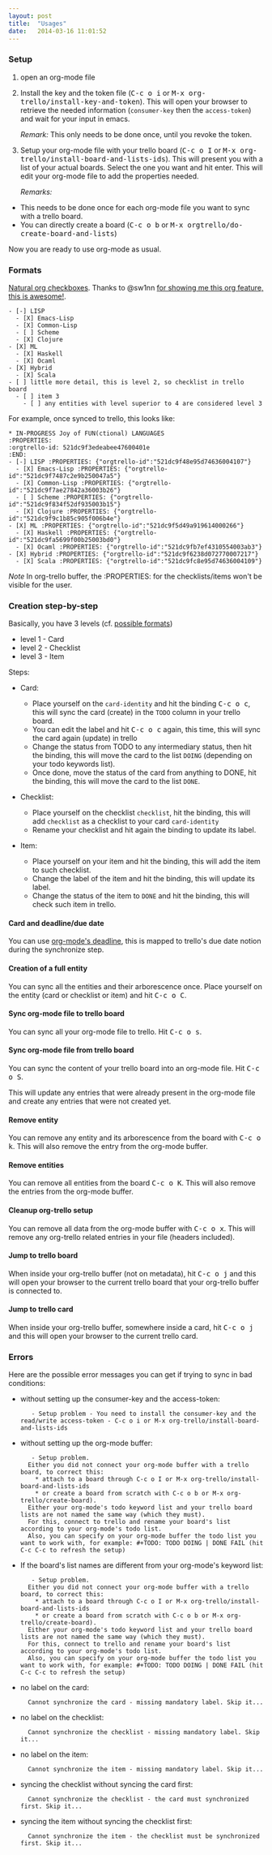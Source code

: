 ```yaml
---
layout: post
title:  "Usages"
date:   2014-03-16 11:01:52
---
```


### Setup

1. open an org-mode file

2. Install the key and the token file (<kbd>C-c o i</kbd> or <kbd>M-x org-trello/install-key-and-token</kbd>).
This will open your browser to retrieve the needed information (`consumer-key` then the `access-token`) and wait for your input in emacs.

    *Remark:* This only needs to be done once, until you revoke the token.

3. Setup your org-mode file with your trello board (<kbd>C-c o I</kbd> or <kbd>M-x org-trello/install-board-and-lists-ids</kbd>).
This will present you with a list of your actual boards. Select the one you want and hit enter.
This will edit your org-mode file to add the properties needed.

    *Remarks:*

  - This needs to be done once for each org-mode file you want to sync with a trello board.
  - You can directly create a board (<kbd>C-c o b</kbd> or <kbd>M-x orgtrello/do-create-board-and-lists</kbd>)

Now you are ready to use org-mode as usual.

### Formats

[Natural org checkboxes](http://orgmode.org/manual/Checkboxes.html).
Thanks to @sw1nn [for showing me this org feature, this is awesome!](https://github.com/org-trello/org-trello/issues/14).

```
- [-] LISP
  - [X] Emacs-Lisp
  - [X] Common-Lisp
  - [ ] Scheme
  - [X] Clojure
- [X] ML
  - [X] Haskell
  - [X] Ocaml
- [X] Hybrid
  - [X] Scala
- [ ] little more detail, this is level 2, so checklist in trello board
  - [ ] item 3
    - [ ] any entities with level superior to 4 are considered level 3
```

For example, once synced to trello, this looks like:

```
* IN-PROGRESS Joy of FUN(ctional) LANGUAGES
:PROPERTIES:
:orgtrello-id: 521dc9f3edeabee47600401e
:END:
- [-] LISP :PROPERTIES: {"orgtrello-id":"521dc9f48e95d74636004107"}
  - [X] Emacs-Lisp :PROPERTIES: {"orgtrello-id":"521dc9f7487c2e9b250047a5"}
  - [X] Common-Lisp :PROPERTIES: {"orgtrello-id":"521dc9f7ae27842a36003b26"}
  - [ ] Scheme :PROPERTIES: {"orgtrello-id":"521dc9f834f52df935003b15"}
  - [X] Clojure :PROPERTIES: {"orgtrello-id":"521dc9f9c1b85c905f006b4e"}
- [X] ML :PROPERTIES: {"orgtrello-id":"521dc9f5d49a919614000266"}
  - [X] Haskell :PROPERTIES: {"orgtrello-id":"521dc9fa5699f00b25003bd0"}
  - [X] Ocaml :PROPERTIES: {"orgtrello-id":"521dc9fb7ef4310554003ab3"}
- [X] Hybrid :PROPERTIES: {"orgtrello-id":"521dc9f6238d072770007217"}
  - [X] Scala :PROPERTIES: {"orgtrello-id":"521dc9fc8e95d74636004109"}
  ```

*Note* In org-trello buffer, the :PROPERTIES: for the checklists/items won't be visible for the user.

### Creation step-by-step

Basically, you have 3 levels (cf. [possible formats](#formats))

- level 1 - Card
- level 2 - Checklist
- level 3 - Item

Steps:

- Card:

  - Place yourself on the `card-identity` and hit the binding <kbd>C-c o c</kbd>, this will sync the card (create) in the `TODO` column in your trello board.
  - You can edit the label and hit <kbd>C-c o c</kbd> again, this time, this will sync the card again (update) in trello
  - Change the status from TODO to any intermediary status, then hit the binding, this will move the card to the list `DOING` (depending on your todo keywords list).
  - Once done, move the status of the card from anything to DONE, hit the binding, this will move the card to the list `DONE`.

- Checklist:

  - Place yourself on the checklist `checklist`, hit the binding, this will add `checklist` as a checklist to your card `card-identity`
  - Rename your checklist and hit again the binding to update its label.

- Item:

  - Place yourself on your item and hit the binding, this will add the item to such checklist.
  - Change the label of the item and hit the binding, this will update its label.
  - Change the status of the item to `DONE` and hit the binding, this will check such item in trello.

#### Card and deadline/due date

You can use [org-mode's deadline](http://orgmode.org/manual/Inserting-deadline_002fschedule.html), this is mapped to trello's due date notion during the synchronize step.

#### Creation of a full entity

You can sync all the entities and their arborescence once.
Place yourself on the entity (card or checklist or item) and hit <kbd>C-c o C</kbd>.

#### Sync org-mode file to trello board

You can sync all your org-mode file to trello.
Hit <kbd>C-c o s</kbd>.

#### Sync org-mode file from trello board

You can sync the content of your trello board into an org-mode file.
Hit <kbd>C-c o S</kbd>.

This will update any entries that were already present in the org-mode file and create any entries that were not created yet.

#### Remove entity

You can remove any entity and its arborescence from the board with <kbd>C-c o k</kbd>.
This will also remove the entry from the org-mode buffer.

#### Remove entities

You can remove all entities from the board <kbd>C-c o K</kbd>.
This will also remove the entries from the org-mode buffer.

#### Cleanup org-trello setup

You can remove all data from the org-mode buffer with <kbd>C-c o x</kbd>.
This will remove any org-trello related entries in your file (headers included).

#### Jump to trello board

When inside your org-trello buffer (not on metadata), hit <kbd>C-c o j</kbd> and this will open your browser to the current trello board that your org-trello buffer is connected to.

#### Jump to trello card

When inside your org-trello buffer, somewhere inside a card, hit <kbd>C-c o j</kbd> and this will open your browser to the current trello card.

### Errors

Here are the possible error messages you can get if trying to sync in bad conditions:

- without setting up the consumer-key and the access-token:

         - Setup problem - You need to install the consumer-key and the read/write access-token - C-c o i or M-x org-trello/install-board-and-lists-ids

- without setting up the org-mode buffer:

         - Setup problem.
        Either you did not connect your org-mode buffer with a trello board, to correct this:
          * attach to a board through C-c o I or M-x org-trello/install-board-and-lists-ids
          * or create a board from scratch with C-c o b or M-x org-trello/create-board).
        Either your org-mode's todo keyword list and your trello board lists are not named the same way (which they must).
        For this, connect to trello and rename your board's list according to your org-mode's todo list.
        Also, you can specify on your org-mode buffer the todo list you want to work with, for example: #+TODO: TODO DOING | DONE FAIL (hit C-c C-c to refresh the setup)

- If the board's list names are different from your org-mode's keyword list:

         - Setup problem.
        Either you did not connect your org-mode buffer with a trello board, to correct this:
          * attach to a board through C-c o I or M-x org-trello/install-board-and-lists-ids
          * or create a board from scratch with C-c o b or M-x org-trello/create-board).
        Either your org-mode's todo keyword list and your trello board lists are not named the same way (which they must).
        For this, connect to trello and rename your board's list according to your org-mode's todo list.
        Also, you can specify on your org-mode buffer the todo list you want to work with, for example: #+TODO: TODO DOING | DONE FAIL (hit C-c C-c to refresh the setup)

- no label on the card:

        Cannot synchronize the card - missing mandatory label. Skip it...

- no label on the checklist:

        Cannot synchronize the checklist - missing mandatory label. Skip it...

- no label on the item:

        Cannot synchronize the item - missing mandatory label. Skip it...

- syncing the checklist without syncing the card first:

        Cannot synchronize the checklist - the card must synchronized first. Skip it...

- syncing the item without syncing the checklist first:

        Cannot synchronize the item - the checklist must be synchronized first. Skip it...
